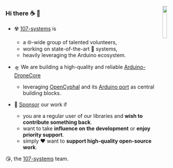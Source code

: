 <a href="https://107-systems.org/"><img align="right" src="https://raw.githubusercontent.com/107-systems/.github/main/logo/107-systems.png" width="15%"></a>
### Hi there :coffee: :wave:

* :radioactive:	[107-systems](https://107-systems.org/) is
  * a :globe_with_meridians:-wide group of talented volunteers,
  * working on state-of-the-art :robot: systems,
  * heavily leveraging the Arduino ecosystem.

* :flying_saucer:	 We are building a high-quality and reliable [Arduino-DroneCore](https://github.com/107-systems/107-Arduino-DroneCore)
  * leveraging [OpenCyphal](https://opencyphal.org/) and its [Arduino port](https://github.com/107-systems/107-Arduino-UAVCAN) as central building blocks.

* :sparkling_heart: [Sponsor](https://github.com/sponsors/107-systems) our work if
  * you are a regular user of our libraries and **wish to contribute something back**.
  * want to take **influence on the development** or **enjoy priority support**.
  * simply :heart: want to **support high-quality open-source work**.

:kissing_heart:, the [107-systems](https://107-systems.org/) team.
